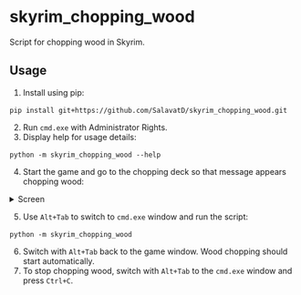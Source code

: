 # skyrim_chopping_wood

Script for chopping wood in Skyrim.

## Usage

1. Install using pip:

```
pip install git+https://github.com/SalavatD/skyrim_chopping_wood.git
```

2. Run `cmd.exe` with Administrator Rights.
3. Display help for usage details:

```
python -m skyrim_chopping_wood --help
```

4. Start the game and go to the chopping deck so that message appears chopping wood:

<details>
<summary>Screen</summary>
<img src="Screens/1.jpg" width="600">
</details>

5. Use `Alt+Tab` to switch to `cmd.exe` window and run the script:

```
python -m skyrim_chopping_wood
```

6. Switch with `Alt+Tab` back to the game window. Wood chopping should start automatically.
7. To stop chopping wood, switch with `Alt+Tab` to the `cmd.exe` window and press `Ctrl+C`.
